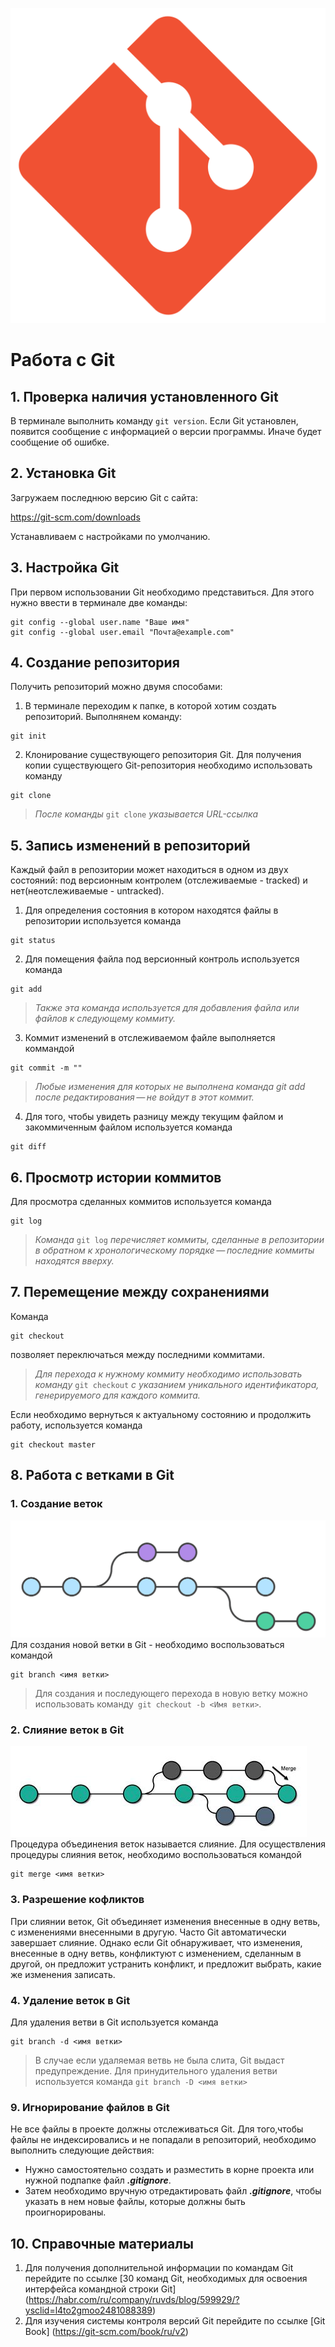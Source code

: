 ![Логотип](Git_icon.svg.png)
# **Работа с Git**
## **1. Проверка наличия установленного Git**
В терминале выполнить команду `git version`.
Если  Git установлен, появится сообщение с информацией о версии программы. Иначе будет сообщение об ошибке.
## **2. Установка Git**
Загружаем последнюю версию Git с сайта:

https://git-scm.com/downloads

Устанавливаем с настройками по умолчанию.
## **3. Настройка Git**
При первом использовании Git необходимо представиться. Для этого нужно ввести в терминале две команды: 
```
git config --global user.name "Ваше имя"
git config --global user.email "Почта@example.com" 
```
## **4. Создание репозитория**
Получить репозиторий можно двумя способами:
1. В терминале переходим к папке, в которой хотим создать репозиторий. Выполнянем команду:
```
git init
```

2. Клонирование существующего репозитория Git.
Для получения копии существующего Git-репозитория необходимо использовать команду 
```
git clone
```
>*После команды* `git clone` *указывается URL-ссылка*
## **5. Запись изменений в репозиторий**
Каждый файл в репозитории может находиться в одном из двух состояний: под версионным контролем (отслеживаемые - tracked) и нет(неотслеживаемые - untracked).
1. Для определения состояния в котором находятся файлы в репозитории используется команда
```
git status
```
2. Для помещения файла под версионный контроль используется команда 
```
git add
```
>*Также эта команда используется для добавления файла или файлов к следующему коммиту.*

3. Коммит изменений в отслеживаемом файле выполняется коммандой
```
git commit -m ""
```
>*Любые изменения  для которых  не выполнена команда git add после редактирования — не войдут в этот коммит.*

4. Для того, чтобы увидеть разницу между текущим файлом и закоммиченным файлом используется команда
```
git diff
```
## **6. Просмотр истории коммитов**
Для просмотра сделанных коммитов используется команда
```
git log
```
>*Команда* `git log` *перечисляет коммиты, сделанные в репозитории в обратном к хронологическому порядке — последние коммиты находятся вверху.*
## **7. Перемещение между сохранениями**
Команда 
```
git checkout
```
позволяет переключаться между последними коммитами.

>*Для перехода к нужному коммиту необходимо использовать команду* `git checkout` *с указанием уникального идентификатора, генерируемого для каждого коммита.*

Если необходимо вернуться к актуальному состоянию и продолжить работу, используется команда
```
git checkout master
```
## **8. Работа с ветками в Git** 
### 1. Создание веток
![Branches](git_branches.png)
Для создания новой ветки в Git - необходимо воспользоваться командой 
```
git branch <имя ветки>
```
> Для создания и последующего перехода в новую ветку 
можно использовать команду` git checkout -b <Имя ветки>`.

### 2. Слияние веток в Git
![Merge](th.jpg)
Процедура объединения веток называется слияние. Для осуществления процедуры слияния веток, необходимо воспользоваться командой
```
git merge <имя ветки>
```

### 3. Разрешение кофликтов

При слиянии веток, Git объединяет изменения внесенные в одну ветвь, с изменениями внесенными в другую. Часто Git автоматически завершает слияние. Однако если Git обнаруживает, что изменения, внесенные в одну ветвь, конфликтуют с изменением, сделанным в другой, он предложит устранить конфликт, и предложит выбрать, какие же изменения записать.

### 4. Удаление веток в Git

Для удаления ветви в Git используется команда
```
git branch -d <имя ветки>
```
> В случае если удаляемая ветвь не была слита, Git выдаст предупреждение.
Для принудительного удаления ветви используется команда
`git branch -D <имя ветки>`

### **9. Игнорирование файлов в Git**
Не все файлы в проекте должны отслеживаться Git. Для того,чтобы файлы не индексировались и не попадали в репозиторий, необходимо выполнить следующие действия:

* Нужно самостоятельно создать и разместить в корне проекта или нужной подпапке файл ***.gitignore***.
* Затем необходимо вручную отредактировать файл ***.gitignore***, чтобы указать в нем новые файлы, которые должны быть проигнорированы.

## **10. Справочные материалы**
1. Для получения дополнительной информации по командам Git перейдите по ссылке [30 команд Git, необходимых для освоения интерфейса командной строки Git] (https://habr.com/ru/company/ruvds/blog/599929/?ysclid=l4to2gmoo2481088389)
2. Для изучения системы контроля версий Git перейдите по ссылке [Git Book] (https://git-scm.com/book/ru/v2)
